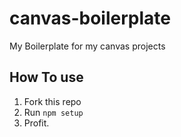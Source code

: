 # canvas-boilerplate
My Boilerplate for my canvas projects

## How To use
1. Fork this repo
2. Run `npm setup`
4. Profit.

